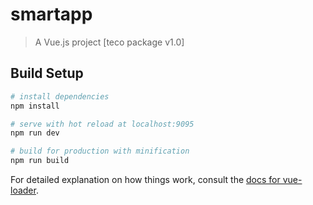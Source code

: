 # smartapp

> A Vue.js project [teco package v1.0]

## Build Setup

``` bash
# install dependencies
npm install

# serve with hot reload at localhost:9095
npm run dev

# build for production with minification
npm run build
```

For detailed explanation on how things work, consult the [docs for vue-loader](http://vuejs.github.io/vue-loader).
